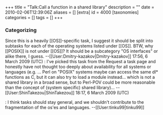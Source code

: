 +++
title = "Talk:Call a function in a shared library"
description = ""
date = 2010-02-06T12:39:06Z
aliases = []
[extra]
id = 4000
[taxonomies]
categories = []
tags = []
+++


### Categorizing

Since this is a heavily [[OS]]-specific task, I suggest it should be split into subtasks for each of the operating systems listed under [[OS]]. BTW, why [[POSIX]] is not under [[OS]]? It should be a subcategory "OS interfaces" or alike there, I guess. --[[User:Dmitry-kazakov|Dmitry-kazakov]] 17:56, 6 March 2009 (UTC)
: I've picked this task from the Request a task page and honestly have not thought too deeply about availability for all systems or languages (e.g. ... Perl on "POSIX" systems maybe can access the same dl* functions as C, but it can also try to load a module instead... which is not a shared library in a broad sense, but to Perl-POV could be more reasonable than the concept of (system specific) shared library)... --[[User:ShinTakezou|ShinTakezou]] 18:17, 6 March 2009 (UTC)

: I think tasks should stay general, and we shouldn't contribute to the fragmentation of the os'es and languages. --[[User:tinku99|tinku99]]

